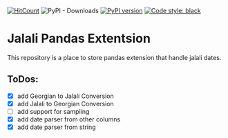 [![HitCount](http://hits.dwyl.com/ghodsizadeh/jalali-pandas.svg)](http://hits.dwyl.com/ghodsizadeh/jalali-pandas)
![PyPI - Downloads](https://img.shields.io/pypi/dw/tehran_stocks.svg?color=blue)
[![PyPI version](https://badge.fury.io/py/jalali-pandas.svg)](https://badge.fury.io/py/jalali-pandas)
[![Code style: black](https://img.shields.io/badge/code%20style-black-000000.svg)](https://github.com/python/black)

# Jalali Pandas Extentsion

This repository is a place to store pandas extension that handle jalali dates.

## ToDos:

- [x] add Georgian to Jalali Conversion
- [x] add Jalali to Georgian Conversion
- [ ] add support for sampling
- [x] add date parser from other columns
- [x] add date parser from string

<!-- Pytest Coverage Comment:Begin -->
<!-- Pytest Coverage Comment:End -->
